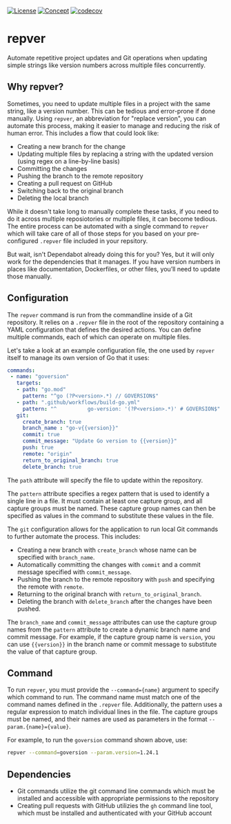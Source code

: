 [![License](https://img.shields.io/badge/license-MIT-blue)](https://opensource.org/licenses/MIT) [![Concept](https://img.shields.io/badge/Status-Concept-white)](https://guide.unitvectorylabs.com/bestpractices/status/#concept) [![codecov](https://codecov.io/gh/UnitVectorY-Labs/repver/graph/badge.svg?token=uW5nCgpegM)](https://codecov.io/gh/UnitVectorY-Labs/repver)

# repver

Automate repetitive project updates and Git operations when updating simple strings like version numbers across multiple files concurrently.

## Why repver?

Sometimes, you need to update multiple files in a project with the same string, like a version number. This can be tedious and error-prone if done manually.  Using `repver`, an abbreviation for "replace version", you can automate this process, making it easier to manage and reducing the risk of human error. This includes a flow that could look like:

- Creating a new branch for the change
- Updating multiple files by replacing a string with the updated version (using regex on a line-by-line basis)
- Committing the changes
- Pushing the branch to the remote repository
- Creating a pull request on GitHub
- Switching back to the original branch
- Deleting the local branch

While it doesn't take long to manually complete these tasks, if you need to do it across multiple reposiotories or multiple files, it can become tedious. The entire process can be automated with a single command to `repver` which will take care of all of those steps for you based on your pre-configured `.repver` file included in your repsitory.

But wait, isn't Dependabot already doing this for you? Yes, but it will only work for the dependencies that it manages. If you have version numbers in places like documentation, Dockerfiles, or other files, you’ll need to update those manually.

## Configuration

The `repver` command is run from the commandline inside of a Git repository. It relies on a `.repver` file in the root of the repository containing a YAML configuration that defines the desired actions. You can define multiple commands, each of which can operate on multiple files.

Let's take a look at an example configuration file, the one used by `repver` itself to manage its own version of Go that it uses:

```yaml
commands:
 - name: "goversion"
   targets:
   - path: "go.mod"
     pattern: "^go (?P<version>.*) // GOVERSION$"
   - path: ".github/workflows/build-go.yml"
     pattern: "^          go-version: '(?P<version>.*)' # GOVERSION$"
   git:
     create_branch: true
     branch_name : "go-v{{version}}"
     commit: true
     commit_message: "Update Go version to {{version}}"
     push: true
     remote: "origin"
     return_to_original_branch: true
     delete_branch: true
```

The `path` attribute will specify the file to update within the repository.

The `pattern` attribute specifies a regex pattern that is used to identify a single line in a file. It must contain at least one capture group, and all capture groups must be named. These capture group names can then be specified as values in the command to substitute these values in the file.

The `git` configuration allows for the application to run local Git commands to further automate the process.  This includes:
  - Creating a new branch with `create_branch` whose name can be specified with `branch_name`.
  - Automatically committing the changes with `commit` and a commit message specified with `commit_message`.
  - Pushing the branch to the remote repository with `push` and specifying the remote with `remote`.
  - Returning to the original branch with `return_to_original_branch`.
  - Deleting the branch with `delete_branch` after the changes have been pushed.

The `branch_name` and `commit_message` attributes can use the capture group names from the `pattern` attribute to create a dynamic branch name and commit message. For example, if the capture group name is `version`, you can use `{{version}}` in the branch name or commit message to substitute the value of that capture group.

## Command

To run `repver`, you must provide the `--command={name}` argument to specify which command to run. The command name must match one of the command names defined in the `.repver` file. Additionally, the pattern uses a regular expression to match individual lines in the file. The capture groups must be named, and their names are used as parameters in the format `--param.{name}={value}`.

For example, to run the `goversion` command shown above, use:

```bash
repver --command=goversion --param.version=1.24.1
```

## Dependencies

- Git commands utilize the git command line commands which must be installed and accessible with appropriate permissions to the repository
- Creating pull requests with GitHub utilizies the `gh` command line tool, which must be installed and authenticated with your GitHub account
